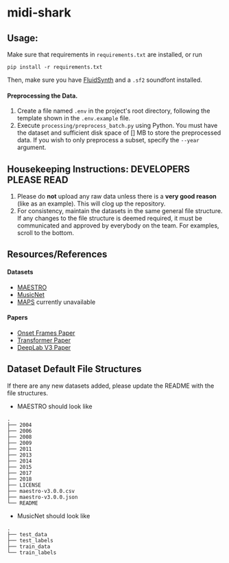 # midi-shark

## Usage:

Make sure that requirements in `requirements.txt` are installed, or run
```
pip install -r requirements.txt
```
Then, make sure you have [FluidSynth](https://www.fluidsynth.org/) and a `.sf2` soundfont installed.

#### Preprocessing the Data. 
1. Create a file named `.env` in the project's root directory, following the template shown in the `.env.example` file.
2. Execute `processing/preprocess_batch.py` using Python. You must have the dataset and sufficient disk space of [] MB to store the preprocessed data. If you wish to only preprocess a subset, specify the `--year` argument. 

## Housekeeping Instructions: DEVELOPERS PLEASE READ
1. Please do **not** upload any raw data unless there is a **very good reason** (like as an example). This will clog up the repository.
2. For consistency, maintain the datasets in the same general file structure. If any changes to the file structure is deemed required, it must be communicated and approved by everybody on the team. For examples, scroll to the bottom.

## Resources/References

#### Datasets
- [MAESTRO](https://magenta.tensorflow.org/datasets/maestro)
- [MusicNet](https://homes.cs.washington.edu/~thickstn/start.html)
- [MAPS](https://www.telecom-paris.fr/fr/lecole/departements-enseignement-recherche/image-donnees-signal/aao/en/2010/07/08/maps-database-a-piano-database-for-multipitch-estimation-and-automatic-transcription-of-music/) currently unavailable

#### Papers
- [Onset Frames Paper](https://arxiv.org/abs/1710.11153)
- [Transformer Paper](https://arxiv.org/abs/1706.03762)
- [DeepLab V3 Paper](https://arxiv.org/abs/1802.02611)

## Dataset Default File Structures
If there are any new datasets added, please update the README with the file structures.
-  MAESTRO should look like
```
.
├── 2004
├── 2006
├── 2008
├── 2009
├── 2011
├── 2013
├── 2014
├── 2015
├── 2017
├── 2018
├── LICENSE
├── maestro-v3.0.0.csv
├── maestro-v3.0.0.json
└── README
```
- MusicNet should look like 
```
.
├── test_data
├── test_labels
├── train_data
└── train_labels
```
